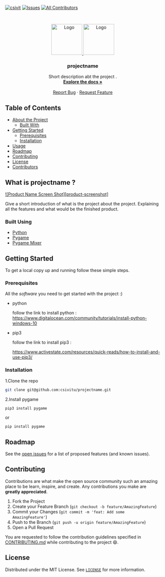 [![csivit][csivitu-shield]][csivitu-url]
[![Issues][issues-shield]][issues-url]
[![All Contributors](https://img.shields.io/badge/all_contributors-0-orange.svg?style=flat-square)](#contributors)

<!-- PROJECT LOGO -->
<br />
<p align="center">
  <a href="https://github.com/csivitu/projectname">
    <img src="favicon.png" alt="Logo" width="100">
  </a><a href="https://github.com/csivitu/projectname">
    <img src="forkthis_logo.png" alt="Logo" width="100">
  </a>

  <h3 align="center">projectname</h3>

  <p align="center">
    Short description abt the project .
    <br />
    <a href="https://github.com/csivitu/projectname/blob/master/README.md"><strong>Explore the docs »</strong></a>
    <br />
    <br />
    <a href="https://github.com/csivitu/projectname/issues">Report Bug</a>
    ·
    <a href="https://github.com/csivitu/projectname/issues">Request Feature</a>
    <br />
    </p>
</p>



<!-- TABLE OF CONTENTS -->
## Table of Contents

* [About the Project](#about-the-project)
  * [Built With](#built-with)
* [Getting Started](#getting-started)
  * [Prerequisites](#prerequisites)
  * [Installation](#installation)
* [Usage](#usage)
* [Roadmap](#roadmap)
* [Contributing](#contributing)
* [License](#license)
* [Contributors](#contributors-)



<!--WHAT IS -->
## What is projectname ?

[![Product Name Screen Shot][product-screenshot]](https://example.com)

Give a short introduction of what is the project about the project.
Explaining all the features and what would be the finished product.

### Built Using

* [Python](https://www.python.org/)
* [Pygame](https://www.pygame.org/news)
* [Pygame Mixer](https://www.pygame.org/docs/ref/mixer.html)



<!-- GETTING STARTED -->
## Getting Started

To get a local copy up and running follow these simple steps.

### Prerequisites

All the *software* you need to get started with the project :)   
* python

  follow the link to install python : https://www.digitalocean.com/community/tutorials/install-python-windows-10


* pip3

  follow the link to install pip3 : 

  https://www.activestate.com/resources/quick-reads/how-to-install-and-use-pip3/


### Installation
 
1.Clone the repo
```sh
git clone git@github.com:csivitu/projectname.git
```
2.Install pygame
```sh
pip3 install pygame
```
or 
```sh
pip install pygame
```

<!-- ROADMAP -->
## Roadmap

See the [open issues](https://github.com/csivitu/projectname/issues) for a list of proposed features (and known issues).



<!-- CONTRIBUTING -->
## Contributing

Contributions are what make the open source community such an amazing place to be learn, inspire, and create. Any contributions you make are **greatly appreciated**.

1. Fork the Project
2. Create your Feature Branch (`git checkout -b feature/AmazingFeature`)
3. Commit your Changes (`git commit -m 'feat: Add some AmazingFeature'`)
4. Push to the Branch (`git push -u origin feature/AmazingFeature`)
5. Open a Pull Request

You are requested to follow the contribution guidelines specified in [CONTRIBUTING.md](./CONTRIBUTING.md) while contributing to the project :smile:.

<!-- LICENSE -->
## License

Distributed under the MIT License. See [`LICENSE`](./LICENSE) for more information.




<!-- MARKDOWN LINKS & IMAGES -->
<!-- https://www.markdownguide.org/basic-syntax/#reference-style-links -->
[csivitu-shield]: https://img.shields.io/badge/csivitu-csivitu-blue
[csivitu-url]: https://csivit.com
[issues-shield]: https://img.shields.io/github/issues/csivitu/Template.svg?style=flat-square
[issues-url]: https://github.com/csivitu/Template/issues
